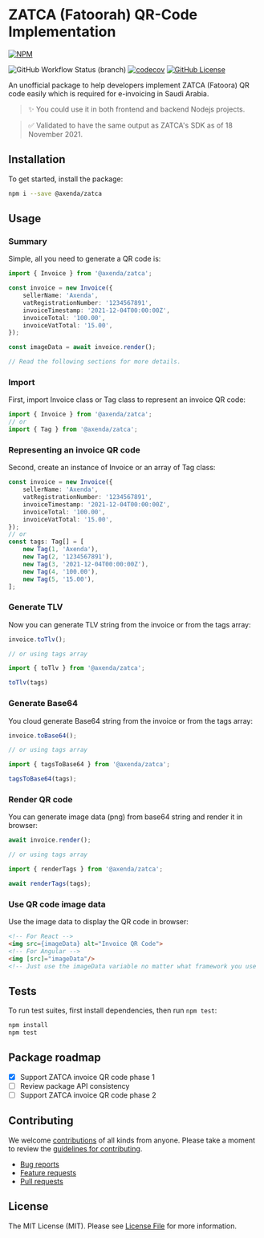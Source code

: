 # ZATCA (Fatoorah) QR-Code Implementation

[![NPM](https://nodei.co/npm/@axenda/zatca.png?mini=true)](https://npmjs.org/package/@axenda/zatca)

![GitHub Workflow Status (branch)](https://img.shields.io/github/workflow/status/axenda/zatca/Running%20Code%20Coverage/main)
[![codecov](https://codecov.io/gh/axenda/zatca/branch/main/graph/badge.svg?token=T52NJXGE0O)](https://codecov.io/gh/axenda/zatca)
[![GitHub License](https://img.shields.io/badge/license-MIT-blue.svg)](https://raw.githubusercontent.com/user/project/master/LICENSE)

An unofficial package to help developers implement ZATCA (Fatoora) QR code easily which is required for e-invoicing in
Saudi Arabia.

> ✨ You could use it in both frontend and backend Nodejs projects.

> ✅ Validated to have the same output as ZATCA's SDK as of 18 November 2021.

## Installation

To get started, install the package:

```bash
npm i --save @axenda/zatca
```

## Usage

### Summary

Simple, all you need to generate a QR code is:

```typescript
import { Invoice } from '@axenda/zatca';

const invoice = new Invoice({
	sellerName: 'Axenda',
	vatRegistrationNumber: '1234567891',
	invoiceTimestamp: '2021-12-04T00:00:00Z',
	invoiceTotal: '100.00',
	invoiceVatTotal: '15.00',
});

const imageData = await invoice.render();

// Read the following sections for more details.
```

### Import

First, import Invoice class or Tag class to represent an invoice QR code:

```typescript
import { Invoice } from '@axenda/zatca';
// or
import { Tag } from '@axenda/zatca';
```

### Representing an invoice QR code

Second, create an instance of Invoice or an array of Tag class:

```typescript
const invoice = new Invoice({
	sellerName: 'Axenda',
	vatRegistrationNumber: '1234567891',
	invoiceTimestamp: '2021-12-04T00:00:00Z',
	invoiceTotal: '100.00',
	invoiceVatTotal: '15.00',
});
// or
const tags: Tag[] = [
	new Tag(1, 'Axenda'),
	new Tag(2, '1234567891'),
	new Tag(3, '2021-12-04T00:00:00Z'),
	new Tag(4, '100.00'),
	new Tag(5, '15.00'),
];
```

### Generate TLV

Now you can generate TLV string from the invoice or from the tags array:

```typescript
invoice.toTlv();

// or using tags array

import { toTlv } from '@axenda/zatca';

toTlv(tags)
```

### Generate Base64

You cloud generate Base64 string from the invoice or from the tags array:

```typescript
invoice.toBase64();

// or using tags array

import { tagsToBase64 } from '@axenda/zatca';

tagsToBase64(tags);
```

### Render QR code

You can generate image data (png) from base64 string and render it in browser:

```typescript
await invoice.render();

// or using tags array

import { renderTags } from '@axenda/zatca';

await renderTags(tags);
```

### Use QR code image data

Use the image data to display the QR code in browser:

```html
<!-- For React -->
<img src={imageData} alt="Invoice QR Code">
<!-- For Angular -->
<img [src]="imageData"/>
<!-- Just use the imageData variable no matter what framework you use  -->
```

## Tests

To run test suites, first install dependencies, then run `npm test`:

```bash
npm install
npm test
```

## Package roadmap

- [x] Support ZATCA invoice QR code phase 1
- [ ] Review package API consistency
- [ ] Support ZATCA invoice QR code phase 2

## Contributing

We welcome [contributions](https://github.com/axenda/zatca/graphs/contributors) of all kinds from anyone. Please take a
moment to review the [guidelines for contributing](CONTRIBUTING.md).

* [Bug reports](https://github.com/axenda/zatca/issues/new)
* [Feature requests](CONTRIBUTING.md#-feature-requests)
* [Pull requests](CONTRIBUTING.md#-pull-requests)

## License

The MIT License (MIT). Please see [License File](LICENSE) for more information.
